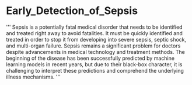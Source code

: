 # Early_Detection_of_Sepsis
''' Sepsis is a potentially fatal medical disorder that needs to be identified and treated right away to avoid fatalities. It must be quickly identified and treated in order to stop it from developing into severe sepsis, septic shock, and multi-organ failure. Sepsis remains a significant problem for doctors despite advancements in medical technology and treatment methods. The beginning of the disease has been successfully predicted by machine learning models in recent years, but due to their black-box character, it is challenging to interpret these predictions and comprehend the underlying illness mechanisms. '''
